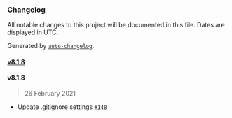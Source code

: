 ### Changelog

All notable changes to this project will be documented in this file. Dates are displayed in UTC.

Generated by [`auto-changelog`](https://github.com/CookPete/auto-changelog).

#### [v8.1.8](https://github.com/SU-SWS/saa_victoria_subtheme/compare/v8.1.8...v8.1.8)

#### v8.1.8

> 26 February 2021

- Update .gitignore settings [`#148`](https://github.com/SU-SWS/saa_victoria_subtheme/pull/148)
